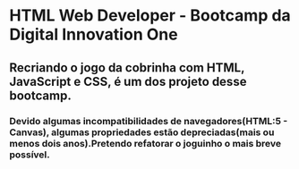 # HTML Web Developer - Bootcamp da Digital Innovation One

## Recriando o jogo da cobrinha com HTML, JavaScript e CSS, é um dos projeto desse bootcamp.

### Devido algumas incompatibilidades de navegadores(HTML:5 - Canvas), algumas propriedades estão depreciadas(mais ou menos dois anos).Pretendo refatorar o joguinho o mais breve possível.

